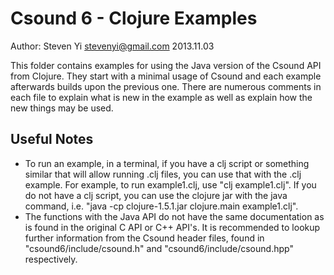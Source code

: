 # Csound 6 - Clojure Examples
Author: Steven Yi <stevenyi@gmail.com>
2013.11.03

This folder contains examples for using the Java version of the Csound API from Clojure. They start with a minimal usage of Csound and each example afterwards builds upon the previous one.  There are numerous comments in each file to explain what is new in the example as well as explain how the new things may be used. 

## Useful Notes

* To run an example, in a terminal, if you have a clj script or something similar that will allow running .clj files,  you can use that with the .clj example. For example, to run example1.clj, use "clj example1.clj". If you do not have a clj script, you can use the clojure jar with the java command,  i.e. "java -cp clojure-1.5.1.jar clojure.main example1.clj". 
* The functions with the Java API do not have the same documentation as is found in the original C API or C++ API's.  It is recommended to lookup further information from the Csound header files, found in "csound6/include/csound.h" and "csound6/include/csound.hpp" respectively.

